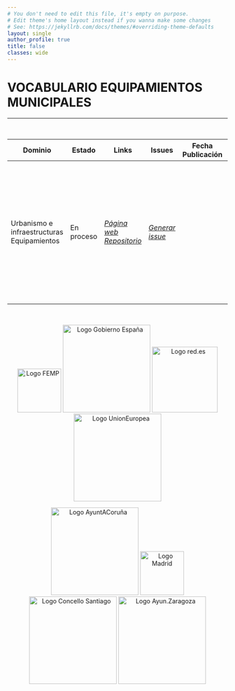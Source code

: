 ```yaml
---
# You don't need to edit this file, it's empty on purpose.
# Edit theme's home layout instead if you wanna make some changes
# See: https://jekyllrb.com/docs/themes/#overriding-theme-defaults
layout: single
author_profile: true 
title: false
classes: wide
---
```

<div id="bodyid">
<link href="stylesheet.css" rel="stylesheet"/>

<h1> VOCABULARIO EQUIPAMIENTOS MUNICIPALES </h1>
</div>
  
---

&nbsp;
 

  
  
  
| Dominio |  Estado  |   Links   |   Issues   |    Fecha Publicación |   Prefijo   | Formatos |   Liciencia | Idiomas   | Descripción |
| -------- | -------- | --------- | ---------- | --------------- | -------- | --------- | -------- | --------- | ---------- | 
| Urbanismo e infraestructuras   Equipamientos | En proceso | *[Página web](http://vocab.linkeddata.es/datosabiertos/def/urbanismo-infraestructuras/equipamiento-municipal/index-en.html)* *[Repositorio](https://github.com/opencitydata/sociedad-bienestar-equipamientos-municipales)*  |  *[Generar issue](https://github.com/opencitydata/sociedad-bienestar-equipamientos-municipales/issues)*   | 	 | eseqmu | rdf+xml   html   turtle  | CC-BY  | es  | Este vocabulario describe de forma concreta los equipamientos municipales. Para ello lleva a cabo una clasificacion de los mismos basada en un tesauro de hasta tres niveles de profundidad. |
 
 
  
 
  

 

 
 &nbsp;   	
 

  
<p float="right" align="center">
<img src="https://upload.wikimedia.org/wikipedia/commons/thumb/6/6b/FEMP_%28logotipo%29.svg/590px-FEMP_%28logotipo%29.svg.png" alt="Logo FEMP" height="100" width="100"/>
 <img src="https://ciudadesabiertas.es/assets/img/cabiertas/gobEspana-logo.svg" alt="Logo Gobierno España" width="200"/>
<img src="https://ciudadesabiertas.es/assets/img/cabiertas/red-logo.svg" alt="Logo red.es" width="150"/>
 <img src="https://ciudadesabiertas.es/assets/img/cabiertas/unionEuropea-logo.svg" alt="Logo UnionEuropea" width="200"/>
</p>

<p float="right" align="center">   
<img src="https://ciudadesabiertas.es/assets/img/cabiertas/ayuntAcoruna-logo.svg" alt="Logo AyuntACoruña" width="200"/>
<img src="https://ciudadesabiertas.es/assets/img/cabiertas/ayuntMadrid-logo.svg" alt="Logo Madrid" width="100"/>  
<img src="https://ciudadesabiertas.es/assets/img/cabiertas/ayuntSantiagoCompostela-logo.svg" alt="Logo Concello Santiago" width="200"/>
<img src="https://ciudadesabiertas.es/assets/img/cabiertas/ayuntZaragoza-logo.svg" alt="Logo Ayun.Zaragoza" width="200"/>
</p>



